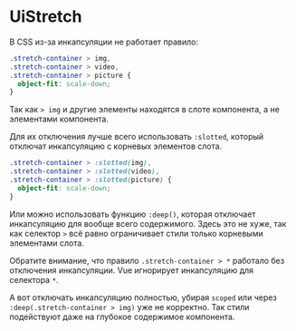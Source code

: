 # UiStretch

В CSS из-за инкапсуляции не работает правило:

```css
.stretch-container > img,
.stretch-container > video,
.stretch-container > picture {
  object-fit: scale-down;
}
```

Так как `> img` и другие элементы находятся в слоте компонента, а не элементами компонента.

Для их отключения лучше всего использовать `:slotted`, который отключат инкапсуляцию с корневых элементов слота.

```css
.stretch-container > :slotted(img),
.stretch-container > :slotted(video),
.stretch-container > :slotted(picture) {
  object-fit: scale-down;
}
```

Или можно использовать функцию `:deep()`, которая отключает инкапсуляцию для вообще всего содержимого. Здесь это не хуже, так как селектор `>` всё равно ограничивает стили только корневыми элементами слота.

Обратите внимание, что правило `.stretch-container > *` работало без отключения инкапсуляции. Vue игнорирует инкапсуляцию для селектора `*`.

А вот отключать инкапсуляцию полностью, убирая `scoped` или через `:deep(.stretch-container > img)` уже не корректно. Так стили подействуют даже на глубокое содержимое компонента.
